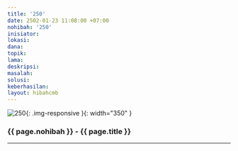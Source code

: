 ```yaml
---
title: '250'
date: 2502-01-23 11:08:00 +07:00
nohibah: '250'
inisiator:
lokasi:
dana:
topik:
lama:
deskripsi:
masalah:
solusi:
keberhasilan:
layout: hibahcmb
---
```


![250](/static/img/hibahcmb/250.png){: .img-responsive }{: width="350" }

### {{ page.nohibah }} - {{ page.title }}

---
